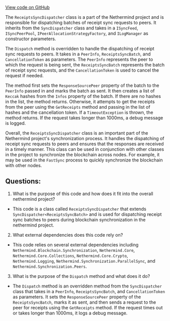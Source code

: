 [View code on GitHub](https://github.com/nethermindeth/nethermind/Nethermind.Synchronization/FastBlocks/ReceiptsSyncDispatcher.cs)

The `ReceiptsSyncDispatcher` class is a part of the Nethermind project and is responsible for dispatching batches of receipt sync requests to peers. It inherits from the `SyncDispatcher` class and takes in a `ISyncFeed`, `ISyncPeerPool`, `IPeerAllocationStrategyFactory`, and `ILogManager` as constructor parameters.

The `Dispatch` method is overridden to handle the dispatching of receipt sync requests to peers. It takes in a `PeerInfo`, `ReceiptsSyncBatch`, and `CancellationToken` as parameters. The `PeerInfo` represents the peer to which the request is being sent, the `ReceiptsSyncBatch` represents the batch of receipt sync requests, and the `CancellationToken` is used to cancel the request if needed.

The method first sets the `ResponseSourcePeer` property of the batch to the `PeerInfo` passed in and marks the batch as sent. It then creates a list of `Keccak` hashes from the `Infos` property of the batch. If there are no hashes in the list, the method returns. Otherwise, it attempts to get the receipts from the peer using the `GetReceipts` method and passing in the list of hashes and the cancellation token. If a `TimeoutException` is thrown, the method returns. If the request takes longer than 1000ms, a debug message is logged.

Overall, the `ReceiptsSyncDispatcher` class is an important part of the Nethermind project's synchronization process. It handles the dispatching of receipt sync requests to peers and ensures that the responses are received in a timely manner. This class can be used in conjunction with other classes in the project to synchronize the blockchain across nodes. For example, it may be used in the `FastSync` process to quickly synchronize the blockchain with other nodes.
## Questions: 
 1. What is the purpose of this code and how does it fit into the overall nethermind project?
- This code is a class called `ReceiptsSyncDispatcher` that extends `SyncDispatcher<ReceiptsSyncBatch>` and is used for dispatching receipt sync batches to peers during blockchain synchronization in the nethermind project.

2. What external dependencies does this code rely on?
- This code relies on several external dependencies including `Nethermind.Blockchain.Synchronization`, `Nethermind.Core`, `Nethermind.Core.Collections`, `Nethermind.Core.Crypto`, `Nethermind.Logging`, `Nethermind.Synchronization.ParallelSync`, and `Nethermind.Synchronization.Peers`.

3. What is the purpose of the `Dispatch` method and what does it do?
- The `Dispatch` method is an overridden method from the `SyncDispatcher` class that takes in a `PeerInfo`, `ReceiptsSyncBatch`, and `CancellationToken` as parameters. It sets the `ResponseSourcePeer` property of the `ReceiptsSyncBatch`, marks it as sent, and then sends a request to the peer for receipts using the `GetReceipts` method. If the request times out or takes longer than 1000ms, it logs a debug message.